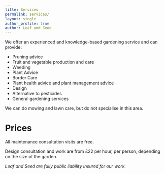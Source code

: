 ```yaml
---
title: Services
permalink: services/
layout: single
author_profile: true
author: Leaf and Seed
---
```

We offer an experienced and knowledge-based gardening service and can provide:

  * Pruning advice
  * Fruit and vegetable production and care
  * Weeding
  * Plant Advice
  * Border Care
  * Plant health advice and plant management advice
  * Design
  * Alternative to pesticides
  * General gardening services

We can do mowing and lawn care, but do not specialise in this area.

# Prices
All maintenance consultation visits are free.

Design consultation and work are from £22 per hour, per person, depending on the size of the garden.

*Leaf and Seed are fully public liability insured for our work.*

